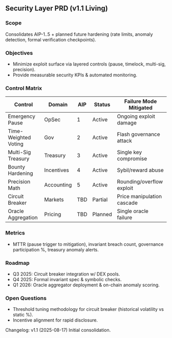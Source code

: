 ## Security Layer PRD (v1.1 Living)

### Scope

Consolidates AIP-1..5 + planned future hardening (rate limits, anomaly detection, formal verification checkpoints).

### Objectives

- Minimize exploit surface via layered controls (pause, timelock, multi-sig, precision).  
- Provide measurable security KPIs & automated monitoring.

### Control Matrix

| Control | Domain | AIP | Status | Failure Mode Mitigated |
|---------|--------|-----|--------|------------------------|
| Emergency Pause | OpSec | 1 | Active | Ongoing exploit damage |
| Time-Weighted Voting | Gov | 2 | Active | Flash governance attack |
| Multi-Sig Treasury | Treasury | 3 | Active | Single key compromise |
| Bounty Hardening | Incentives | 4 | Active | Sybil/reward abuse |
| Precision Math | Accounting | 5 | Active | Rounding/overflow exploit |
| Circuit Breaker | Markets | TBD | Partial | Price manipulation cascade |
| Oracle Aggregation | Pricing | TBD | Planned | Single oracle failure |

### Metrics

- MTTR (pause trigger to mitigation), invariant breach count, governance participation %, treasury anomaly alerts.

### Roadmap

- Q3 2025: Circuit breaker integration w/ DEX pools.  
- Q4 2025: Formal invariant spec & symbolic checks.  
- Q1 2026: Oracle aggregator deployment & on-chain anomaly scoring.

### Open Questions

- Threshold tuning methodology for circuit breaker (historical volatility vs static %).  
- Incentive alignment for rapid disclosure.

Changelog: v1.1 (2025-08-17) Initial consolidation.
